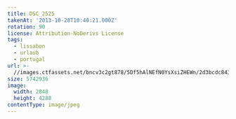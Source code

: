 ```yaml
---
title: DSC_2525
takenAt: '2013-10-28T10:40:21.000Z'
rotation: 90
license: Attribution-NoDerivs License
tags:
  - lissabon
  - urlaub
  - portugal
url: >-
  //images.ctfassets.net/bncv3c2gt878/5Df5hAlNEfN0YsXsiZHEWn/2d3bcdc843d774b8adda1264f5ec09d9/dsc_2525_10577596266_o
size: 5742936
image:
  width: 2848
  height: 4288
contentType: image/jpeg
---
```


